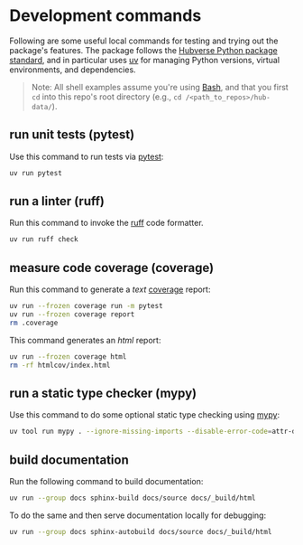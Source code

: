 # Development commands

Following are some useful local commands for testing and trying out the package's features. The package follows the [Hubverse Python package standard](https://docs.hubverse.io/en/latest/developer/python.html), and in particular uses [uv](https://docs.astral.sh/uv/) for managing Python versions, virtual environments, and dependencies.

> Note: All shell examples assume you're using [Bash](https://en.wikipedia.org/wiki/Bash_(Unix_shell)), and that you first `cd` into this repo's root directory (e.g., `cd /<path_to_repos>/hub-data/`).

## run unit tests (pytest)

Use this command to run tests via [pytest](https://docs.pytest.org/en/stable/):

```bash
uv run pytest
```

## run a linter (ruff)

Run this command to invoke the [ruff](https://github.com/astral-sh/ruff) code formatter.

```bash
uv run ruff check
```

## measure code coverage (coverage)

Run this command to generate a _text_ [coverage](https://coverage.readthedocs.io/en/7.8.2/) report:

```bash
uv run --frozen coverage run -m pytest
uv run --frozen coverage report
rm .coverage
```

This command generates an _html_ report:

```bash
uv run --frozen coverage html
rm -rf htmlcov/index.html
```

## run a static type checker (mypy)

Use this command to do some optional static type checking using [mypy](https://mypy-lang.org/):

```bash
uv tool run mypy . --ignore-missing-imports --disable-error-code=attr-defined
```

## build documentation

Run the following command to build documentation:

```bash
uv run --group docs sphinx-build docs/source docs/_build/html
```

To do the same and then serve documentation locally for debugging:

```bash
uv run --group docs sphinx-autobuild docs/source docs/_build/html
```
